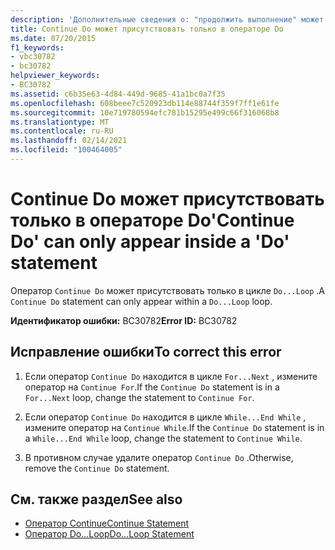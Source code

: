 ```yaml
---
description: 'Дополнительные сведения о: "продолжить выполнение" может использоваться только в операторе "Do"'
title: Continue Do может присутствовать только в операторе Do
ms.date: 07/20/2015
f1_keywords:
- vbc30782
- bc30782
helpviewer_keywords:
- BC30782
ms.assetid: c6b35e63-4d84-449d-9685-41a1bc0a7f35
ms.openlocfilehash: 608beee7c520923db114e88744f359f7ff1e61fe
ms.sourcegitcommit: 10e719780594efc781b15295e499c66f316068b8
ms.translationtype: MT
ms.contentlocale: ru-RU
ms.lasthandoff: 02/14/2021
ms.locfileid: "100464005"
---
```

# <a name="continue-do-can-only-appear-inside-a-do-statement"></a><span data-ttu-id="f111a-103">Continue Do может присутствовать только в операторе Do</span><span class="sxs-lookup"><span data-stu-id="f111a-103">'Continue Do' can only appear inside a 'Do' statement</span></span>

<span data-ttu-id="f111a-104">Оператор `Continue Do` может присутствовать только в цикле `Do...Loop` .</span><span class="sxs-lookup"><span data-stu-id="f111a-104">A `Continue Do` statement can only appear within a `Do...Loop` loop.</span></span>  
  
 <span data-ttu-id="f111a-105">**Идентификатор ошибки:** BC30782</span><span class="sxs-lookup"><span data-stu-id="f111a-105">**Error ID:** BC30782</span></span>  
  
## <a name="to-correct-this-error"></a><span data-ttu-id="f111a-106">Исправление ошибки</span><span class="sxs-lookup"><span data-stu-id="f111a-106">To correct this error</span></span>  
  
1. <span data-ttu-id="f111a-107">Если оператор `Continue Do` находится в цикле `For...Next` , измените оператор на `Continue For`.</span><span class="sxs-lookup"><span data-stu-id="f111a-107">If the `Continue Do` statement is in a `For...Next` loop, change the statement to `Continue For`.</span></span>  
  
2. <span data-ttu-id="f111a-108">Если оператор `Continue Do` находится в цикле `While...End While` , измените оператор на `Continue While`.</span><span class="sxs-lookup"><span data-stu-id="f111a-108">If the `Continue Do` statement is in a `While...End While` loop, change the statement to `Continue While`.</span></span>  
  
3. <span data-ttu-id="f111a-109">В противном случае удалите оператор `Continue Do` .</span><span class="sxs-lookup"><span data-stu-id="f111a-109">Otherwise, remove the `Continue Do` statement.</span></span>  
  
## <a name="see-also"></a><span data-ttu-id="f111a-110">См. также раздел</span><span class="sxs-lookup"><span data-stu-id="f111a-110">See also</span></span>

- [<span data-ttu-id="f111a-111">Оператор Continue</span><span class="sxs-lookup"><span data-stu-id="f111a-111">Continue Statement</span></span>](../language-reference/statements/continue-statement.md)
- [<span data-ttu-id="f111a-112">Оператор Do…Loop</span><span class="sxs-lookup"><span data-stu-id="f111a-112">Do...Loop Statement</span></span>](../language-reference/statements/do-loop-statement.md)
